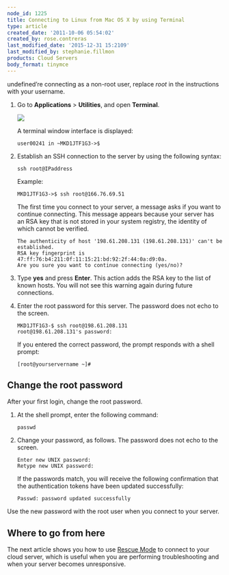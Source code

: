 ```yaml
---
node_id: 1225
title: Connecting to Linux from Mac OS X by using Terminal
type: article
created_date: '2011-10-06 05:54:02'
created_by: rose.contreras
last_modified_date: '2015-12-31 15:2109'
last_modified_by: stephanie.fillmon
products: Cloud Servers
body_format: tinymce
---
```


undefined&rsquo;re connecting as a non-root user,
replace *root* in the instructions with your username.

1.  Go to **Applications** \> **Utilities**, and open **Terminal**.

    ![](/knowledge_center/sites/default/files/field/image/1-FindTerm_1_0.png)

    A terminal window interface is displayed:

        user00241 in ~MKD1JTF1G3->$

2.  Establish an SSH connection to the server by using the following
    syntax:

        ssh root@IPaddress

    Example:

        MKD1JTF1G3->$ ssh root@166.76.69.51

    The first time you connect to your server, a message asks if you
    want to continue connecting. This message appears because your
    server has an RSA key that is not stored in your system registry,
    the identity of which cannot be verified.

        The authenticity of host '198.61.208.131 (198.61.208.131)' can't be established.
        RSA key fingerprint is 47:ff:76:b4:211:0f:11:15:21:bd:92:2f:44:0a:d9:0a.
        Are you sure you want to continue connecting (yes/no)?

3.  Type **yes** and press **Enter**. This action adds the RSA key to
    the list of known hosts. You will not see this warning again during
    future connections.
4.  Enter the root password for this server. The password does not echo
    to the screen.

        MKD1JTF1G3-$ ssh root@198.61.208.131
        root@198.61.208.131's password:

    If you entered the correct password, the prompt responds with a
    shell prompt:

        [root@yourservername ~]#

Change the root password
------------------------

After your first login, change the root password.

1.  At the shell prompt, enter the following command:

        passwd

2.  Change your password, as follows. The password does not echo to the
    screen.

        Enter new UNIX password:
        Retype new UNIX password:

    If the passwords match, you will receive the following confirmation
    that the authentication tokens have been updated successfully:

        Passwd: password updated successfully

Use the new password with the root user when you connect to your server.

Where to go from here
---------------------

The next article shows you how to use [Rescue
Mode](http://www.rackspace.com/knowledge_center/article/managing-your-server-rescue-mode)
to connect to your cloud server, which is useful when you are performing
troubleshooting and when your server becomes unresponsive.

